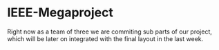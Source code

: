 # IEEE-Megaproject 
Right now as a team of three we are commiting sub parts of our project, which will be later on integrated with the final layout in the last week.
